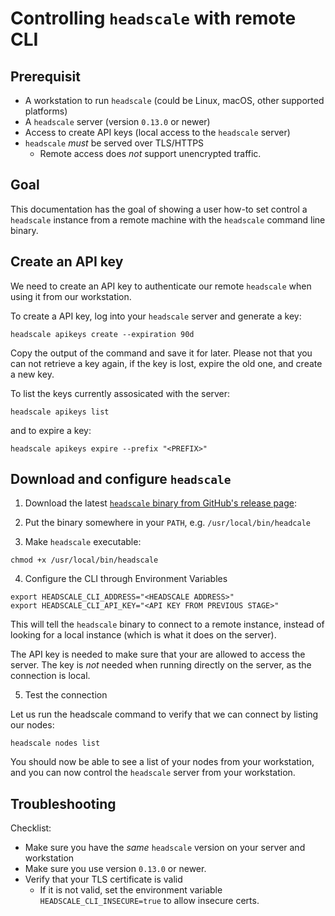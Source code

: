 # Controlling `headscale` with remote CLI

## Prerequisit

- A workstation to run `headscale` (could be Linux, macOS, other supported platforms)
- A `headscale` server (version `0.13.0` or newer)
- Access to create API keys (local access to the `headscale` server)
- `headscale` _must_ be served over TLS/HTTPS
  - Remote access does _not_ support unencrypted traffic.

## Goal

This documentation has the goal of showing a user how-to set control a `headscale` instance
from a remote machine with the `headscale` command line binary.

## Create an API key

We need to create an API key to authenticate our remote `headscale` when using it from our workstation.

To create a API key, log into your `headscale` server and generate a key:

```shell
headscale apikeys create --expiration 90d
```

Copy the output of the command and save it for later. Please not that you can not retrieve a key again,
if the key is lost, expire the old one, and create a new key.

To list the keys currently assosicated with the server:

```shell
headscale apikeys list
```

and to expire a key:

```shell
headscale apikeys expire --prefix "<PREFIX>"
```

## Download and configure `headscale`

1. Download the latest [`headscale` binary from GitHub's release page](https://github.com/juanfont/headscale/releases):

2. Put the binary somewhere in your `PATH`, e.g. `/usr/local/bin/headcale`

3. Make `headscale` executable:

```shell
chmod +x /usr/local/bin/headscale
```

4. Configure the CLI through Environment Variables

```shell
export HEADSCALE_CLI_ADDRESS="<HEADSCALE ADDRESS>"
export HEADSCALE_CLI_API_KEY="<API KEY FROM PREVIOUS STAGE>"
```

This will tell the `headscale` binary to connect to a remote instance, instead of looking
for a local instance (which is what it does on the server).

The API key is needed to make sure that your are allowed to access the server. The key is _not_
needed when running directly on the server, as the connection is local.

5. Test the connection

Let us run the headscale command to verify that we can connect by listing our nodes:

```shell
headscale nodes list
```

You should now be able to see a list of your nodes from your workstation, and you can
now control the `headscale` server from your workstation.

## Troubleshooting

Checklist:

- Make sure you have the _same_ `headscale` version on your server and workstation
- Make sure you use version `0.13.0` or newer.
- Verify that your TLS certificate is valid
  - If it is not valid, set the environment variable `HEADSCALE_CLI_INSECURE=true` to allow insecure certs.
